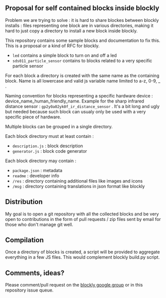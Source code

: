 ## Proposal for self contained blocks inside blockly

Problem we are trying to solve : it is hard to share blockes between blockly installs : files representing one block
are in various directories, making it hard to just copy a directory to install a new block inside blockly.

This repository contains some sample blocks and documentation to fix this. This is a proposal or a kind of RFC for blockly.

- `led` contains a simple block to turn on and off a led
- `sds011_particle_sensor` contains to blocks related to a very specific particle sensor

For each block a directory is created with the same name as the containing block. Name is all lowercase and valid js variable name limited to a-z, 0-9,  _ .

Naming convention for blocks representing a specific hardware device :
device_name_human_friendly_name. Example for the sharp infrared distance sensor : `gp2y0a02yk0f_ir_distance_sensor` . It's a bit long and ugly but needed because such block can usualy only be used with a very specific piece of hardware.

Multiple blocks can be grouped in a single directory.

Each block directory must at least contain :
- `description.js` : block description
- `generator.js` : block code generator

Each block directory may contain :
- `package.json` : metadata
- `readme` : developer info
- `/res` : directory containing additional files like images and icons
- `/msg` : directory containing translations in json format like blockly

## Distribution
My goal is to open a git repository with all the collected blocks and be very open to contributions in the form of pull requests / zip files sent by email for those who don't manage git well.

## Compilation
Once a directory of blocks is created, a script will be provided to aggregate everything in a few JS files. This would complement blockly build.py script.

## Comments, ideas?
Please comment/pull request on the <a href="https://groups.google.com/forum/#!topic/blockly/t0iO8xmcVGQ">blockly google group</a> or in this repository issue queue.
